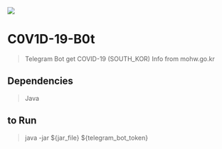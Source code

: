 [![](https://github.com/TaYaKi71751/C0V1D-19-B0t/actions/workflows/main.yml/badge.svg)](https://github.com/TaYaKi71751/C0V1D-19-B0t/actions/workflows/main.yml)
# C0V1D-19-B0t
> Telegram Bot get COVID-19 (SOUTH_KOR) Info from mohw.go.kr 


## Dependencies
> Java


## to Run
> java -jar ${jar_file} ${telegram_bot_token}
